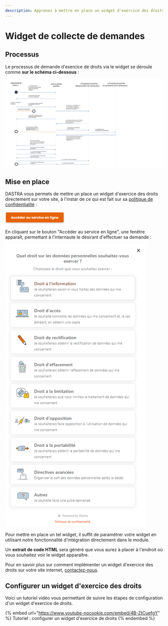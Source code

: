 ```yaml
---
description: Apprenez à mettre en place un widget d'exercice des droits sur votre site.
---
```


# Widget de collecte de demandes

## Processus

Le processus de demande d'exercice de droits via le widget se déroule comme **sur le schéma ci-dessous** :

![Schéma du processus de gestion des exercices de droit](../../.gitbook/assets/Diapositive1.SVG)

## Mise en place

DASTRA vous permets de mettre un place un widget d'exercice des droits directement sur votre site, à l'instar de ce qui est fait sur sa [politique de confidentialité](https://www.dastra.eu/fr/privacy-policy) :&#x20;

![](<../../.gitbook/assets/image (35) (1).png>)

En cliquant sur le bouton "Accéder au service en ligne", une fenêtre apparaît, permettant à l'internaute le désirant d'effectuer sa demande :

![](<../../.gitbook/assets/image (175).png>)

Pour mettre en place un tel widget, il suffit de paramétrer votre widget en utilisant notre fonctionnalité d'intégration directement dans le module.&#x20;

Un **extrait de code HTML** sera généré que vous aurez à placer à l'endroit où vous souhaitez voir le widget apparaître.&#x20;

Pour en savoir plus sur comment implémenter un widget d'exercice des droits sur votre site internet, [contactez-nous](https://www.dastra.eu/fr/contact?type=quote).



## Configurer un widget d'exercice des droits



Voici un tutoriel vidéo vous permettant de suivre les étapes de configuration d'un widget d'exercice de droits.

{% embed url="https://www.youtube-nocookie.com/embed/4B-ZtCuefgY" %}
Tutoriel : configurer un widget d'exercice de droits
{% endembed %}

